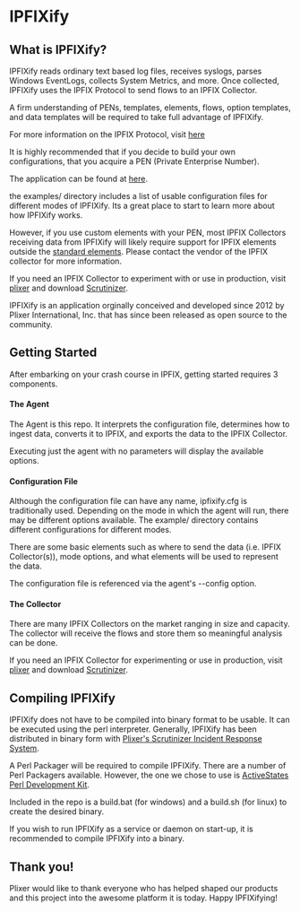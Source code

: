 # IPFIXify

## What is IPFIXify?

IPFIXify reads ordinary text based log files, receives syslogs, parses
Windows EventLogs, collects System Metrics, and more. Once collected,
IPFIXify uses the IPFIX Protocol to send flows to an IPFIX Collector.

A firm understanding of PENs, templates, elements, flows, option
templates, and data templates will be required to take full advantage
of IPFIXify.

For more information on the IPFIX Protocol, visit
[here](https://en.wikipedia.org/wiki/IP_Flow_Information_Export)

It is highly recommended that if you decide to build your own
configurations, that you acquire a PEN (Private Enterprise Number).

The application can be found at
[here](http://pen.iana.org/pen/PenApplication.page).

the examples/ directory includes a list of usable configuration files
for different modes of IPFIXify. Its a great place to start to learn
more about how IPFIXify works.

However, if you use custom elements with your PEN, most IPFIX
Collectors receiving data from IPFIXify will likely require support
for IPFIX elements outside the [standard
elements](http://www.iana.org/assignments/ipfix/ipfix.xhtml). Please
contact the vendor of the IPFIX collector for more information.

If you need an IPFIX Collector to experiment with or use in
production, visit [plixer](https://www.plixer.com) and download
[Scrutinizer](https://www.plixer.com/Scrutinizer-Netflow-Sflow/scrutinizer.html).

IPFIXify is an application orginally conceived and developed since
2012 by Plixer International, Inc. that has since been released as
open source to the community.

## Getting Started

After embarking on your crash course in IPFIX, getting started
requires 3 components.

#### The Agent

The Agent is this repo. It interprets the configuration file,
determines how to ingest data, converts it to IPFIX, and exports the
data to the IPFIX Collector.

Executing just the agent with no parameters will display the available
options.

#### Configuration File

Although the configuration file can have any name, ipfixify.cfg is
traditionally used. Depending on the mode in which the agent will run,
there may be different options available. The example/ directory
contains different configurations for different modes.

There are some basic elements such as where to send the data
(i.e. IPFIX Collector(s)), mode options, and what elements will be
used to represent the data.

The configuration file is referenced via the agent's --config option.

#### The Collector

There are many IPFIX Collectors on the market ranging in size and
capacity. The collector will receive the flows and store them so
meaningful analysis can be done.

If you need an IPFIX Collector for experimenting or use in production,
visit [plixer](https://www.plixer.com) and download
[Scrutinizer](https://www.plixer.com/Scrutinizer-Netflow-Sflow/scrutinizer.html).

## Compiling IPFIXify

IPFIXify does not have to be compiled into binary format to be
usable. It can be executed using the perl interpreter. Generally,
IPFIXify has been distributed in binary form with [Plixer's
Scrutinizer Incident Response
System](https://www.plixer.com/Scrutinizer-Netflow-Sflow/scrutinizer.html).

A Perl Packager will be required to compile IPFIXify. There are a
number of Perl Packagers available. However, the one we chose to use
is [ActiveStates Perl Development
Kit](http://www.activestate.com/perl-dev-kit).

Included in the repo is a build.bat (for windows) and a build.sh (for
linux) to create the desired binary.

If you wish to run IPFIXify as a service or daemon on start-up, it is
recommended to compile IPFIXify into a binary.

## Thank you!

Plixer would like to thank everyone who has helped shaped our products
and this project into the awesome platform it is today. Happy
IPFIXifying!
